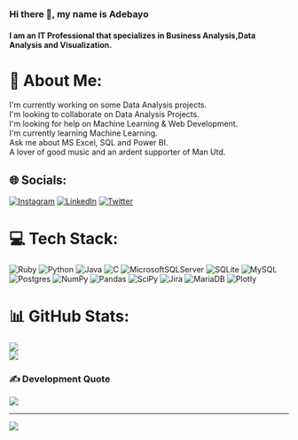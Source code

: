 ### Hi there 👋, my name is Adebayo
#### I am an IT Professional that specializes in Business Analysis,Data Analysis and Visualization.

# 💫 About Me:
I'm currently working on some Data Analysis projects.<br>I'm looking to collaborate on Data Analysis Projects.<br>I'm looking for help on Machine Learning & Web Development.<br>I'm currently learning Machine Learning.<br>Ask me about MS Excel, SQL and Power BI.<br>A lover of good music and an ardent supporter of Man Utd. <br>


## 🌐 Socials:
[![Instagram](https://img.shields.io/badge/Instagram-%23E4405F.svg?logo=Instagram&logoColor=white)](https://instagram.com/born2rule777) [![LinkedIn](https://img.shields.io/badge/LinkedIn-%230077B5.svg?logo=linkedin&logoColor=white)](https://linkedin.com/in/beewhy) [![Twitter](https://img.shields.io/badge/Twitter-%231DA1F2.svg?logo=Twitter&logoColor=white)](https://twitter.com/haycee99) 

# 💻 Tech Stack:
![Ruby](https://img.shields.io/badge/ruby-%23CC342D.svg?style=for-the-badge&logo=ruby&logoColor=white) ![Python](https://img.shields.io/badge/python-3670A0?style=for-the-badge&logo=python&logoColor=ffdd54) ![Java](https://img.shields.io/badge/java-%23ED8B00.svg?style=for-the-badge&logo=java&logoColor=white) ![C](https://img.shields.io/badge/c-%2300599C.svg?style=for-the-badge&logo=c&logoColor=white) ![MicrosoftSQLServer](https://img.shields.io/badge/Microsoft%20SQL%20Sever-CC2927?style=for-the-badge&logo=microsoft%20sql%20server&logoColor=white) ![SQLite](https://img.shields.io/badge/sqlite-%2307405e.svg?style=for-the-badge&logo=sqlite&logoColor=white) ![MySQL](https://img.shields.io/badge/mysql-%2300f.svg?style=for-the-badge&logo=mysql&logoColor=white) ![Postgres](https://img.shields.io/badge/postgres-%23316192.svg?style=for-the-badge&logo=postgresql&logoColor=white) ![NumPy](https://img.shields.io/badge/numpy-%23013243.svg?style=for-the-badge&logo=numpy&logoColor=white) ![Pandas](https://img.shields.io/badge/pandas-%23150458.svg?style=for-the-badge&logo=pandas&logoColor=white) ![SciPy](https://img.shields.io/badge/SciPy-%230C55A5.svg?style=for-the-badge&logo=scipy&logoColor=%white) ![Jira](https://img.shields.io/badge/jira-%230A0FFF.svg?style=for-the-badge&logo=jira&logoColor=white) ![MariaDB](https://img.shields.io/badge/MariaDB-003545?style=for-the-badge&logo=mariadb&logoColor=white) ![Plotly](https://img.shields.io/badge/Plotly-%233F4F75.svg?style=for-the-badge&logo=plotly&logoColor=white)
# 📊 GitHub Stats:
![](https://github-readme-stats.vercel.app/api?username=beewhy777&theme=tokyonight&hide_border=false&include_all_commits=true&count_private=true)<br/>
![](https://github-readme-streak-stats.herokuapp.com/?user=beewhy777&theme=tokyonight&hide_border=false)<br/>

### ✍️ Development Quote
![](https://quotes-github-readme.vercel.app/api?type=horizontal&theme=tokyonight)

---
[![](https://visitcount.itsvg.in/api?id=beewhy777&icon=0&color=1)](https://visitcount.itsvg.in)

